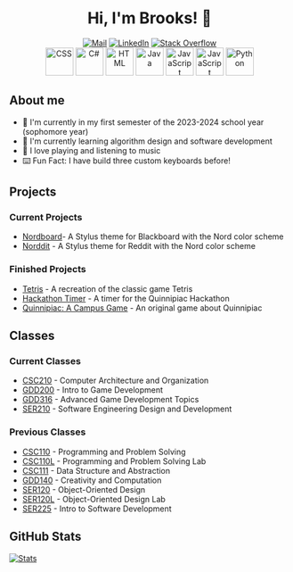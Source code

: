 <div align="center">
    <h1>Hi, I'm Brooks! 👋</h1>
</div>

<div align="center">
    <a href="mailto:brksjcksn03@protonmail.com"><img src="https://img.shields.io/badge/ProtonMail-8B89CC?style=flat&logo=protonmail&logoColor=white" alt="Mail"></a>
    <a href="https://www.linkedin.com/in/brooks-jackson/"><img src="https://img.shields.io/badge/LinkedIn-0077B5?style=flat&logo=linkedin&logoColor=white" alt="LinkedIn"></a>
    <a href="https://stackoverflow.com/users/19327189/brooks-a-jackson"><img src="https://img.shields.io/badge/Stack%20Overflow-F58025.svg?&style-flat&logo=stackoverflow&logoColor=white" alt="Stack Overflow"></a>
    <br/>
    <img alt="CSS" width="50px" src="https://raw.githubusercontent.com/rahul-jha98/README_icons/main/language_and_tools/square/c%23/c%23.svg" />
    <img alt="C#" width="50px" src="https://raw.githubusercontent.com/rahul-jha98/README_icons/main/language_and_tools/square/css/css.svg" />
    <img alt="HTML" width="50px" src="https://raw.githubusercontent.com/rahul-jha98/README_icons/main/language_and_tools/square/html/html.svg" />
    <img alt="Java" width="50px" src="https://raw.githubusercontent.com/rahul-jha98/README_icons/main/language_and_tools/square/java/java.svg" />
    <img alt="JavaScript" width="50px" src="https://raw.githubusercontent.com/rahul-jha98/README_icons/main/language_and_tools/square/javascript/javascript.svg" />
    <img alt="JavaScript" width="50px" src="https://raw.githubusercontent.com/rahul-jha98/README_icons/main/language_and_tools/square/kotlin/kotlin.svg" />
    <img alt="Python" width="50px" src="https://github.com/rahul-jha98/README_icons/blob/main/language_and_tools/square/python/python.svg" />
</div>

## About me

* 🔭 I'm currently in my first semester of the 2023-2024 school year (sophomore year)
* 🌱 I'm currently learning algorithm design and software development
* 🎸 I love playing and listening to music
* ⌨️ Fun Fact: I have build three custom keyboards before!

## Projects

### Current Projects

* [Nordboard](https://github.com/bjaxqq/nordboard)- A Stylus theme for Blackboard with the Nord color scheme
* [Norddit](https://github.com/bjaxqq/norddit) - A Stylus theme for Reddit with the Nord color scheme

### Finished Projects

* [Tetris](https://github.com/bjaxqq/tetris) - A recreation of the classic game Tetris
* [Hackathon Timer](https://github.com/jubck/jubck.github.io) - A timer for the Quinnipiac Hackathon
* [Quinnipiac: A Campus Game](https://github.com/Sligertiger1230/SER-225-Game) - An original game about Quinnipiac

## Classes

### Current Classes

* [CSC210](https://github.com/bjaxqq/CSC210) - Computer Architecture and Organization
* [GDD200](https://github.com/bjaxqq/GDD200) - Intro to Game Development
* [GDD316](https://github.com/bjaxqq/GDD316) - Advanced Game Development Topics
* [SER210](https://github.com/bjaxqq/SER210) - Software Engineering Design and Development

### Previous Classes

* [CSC110](https://github.com/bjaxqq/CSC110) - Programming and Problem Solving
* [CSC110L](https://github.com/bjaxqq/CSC110L) - Programming and Problem Solving Lab
* [CSC111](https://github.com/bjaxqq/CSC111) - Data Structure and Abstraction
* [GDD140](https://github.com/bjaxqq/GDD140) - Creativity and Computation
* [SER120](https://github.com/bjaxqq/SER120) - Object-Oriented Design
* [SER120L](https://github.com/bjaxqq/SER120L) - Object-Oriented Design Lab
* [SER225](https://github.com/Sligertiger1230/SER-225-Game) - Intro to Software Development

## GitHub Stats

[![Stats](https://github-readme-stats.vercel.app/api?username=bjaxqq&theme=nord&show_icons=true)](https://github.com/anuraghazra/github-readme-stats)